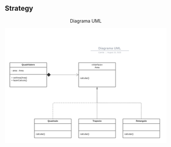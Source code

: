 <h2> Strategy </h2>
<p align="center"> Diagrama UML </p>

![Diagrama UML](/engenhariaIII/strategy/diagramaUml.png)


